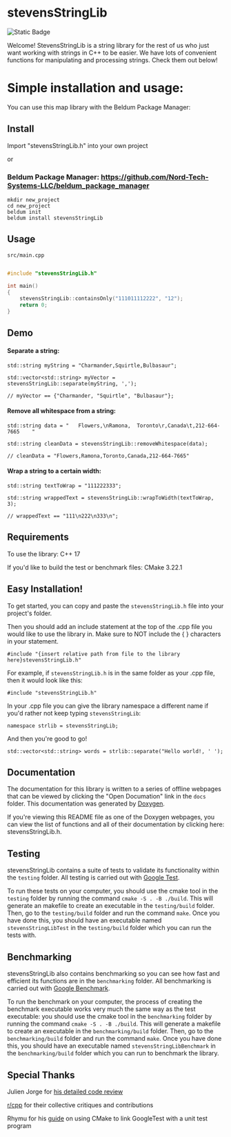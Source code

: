 # stevensStringLib
![Static Badge](https://img.shields.io/badge/License-MIT-blue)



Welcome! StevensStringLib is a string library for the rest of us who just want working with strings in C++ to be easier.
We have lots of convenient functions for manipulating and processing strings. Check them out below!

# Simple installation and usage:
You can use this map library with the Beldum Package Manager:

## Install
Import "stevensStringLib.h" into your own project

or

### Beldum Package Manager: https://github.com/Nord-Tech-Systems-LLC/beldum_package_manager
```
mkdir new_project
cd new_project
beldum init
beldum install stevensStringLib
```

## Usage
`src/main.cpp`
```cpp

#include "stevensStringLib.h"

int main()
{
    stevensStringLib::containsOnly("111011112222", "12");
    return 0;
}


```



## Demo
#### Separate a string:
```
std::string myString = "Charmander,Squirtle,Bulbasaur";

std::vector<std::string> myVector = stevensStringLib::separate(myString, ',');

// myVector == {"Charmander, "Squirtle", "Bulbasaur"};
```

#### Remove all whitespace from a string:
```
std::string data = "   Flowers,\nRamona,  Toronto\r,Canada\t,212-664-7665    "

std::string cleanData = stevensStringLib::removeWhitespace(data);

// cleanData = "Flowers,Ramona,Toronto,Canada,212-664-7665"
```

#### Wrap a string to a certain width:
```
std::string textToWrap = "111222333";

std::string wrappedText = stevensStringLib::wrapToWidth(textToWrap, 3);

// wrappedText == "111\n222\n333\n";
```


## Requirements

To use the library: C++ 17 

If you'd like to build the test or benchmark files: CMake 3.22.1


## Easy Installation!

To get started, you can copy and paste the `stevensStringLib.h` file into your project's folder.

Then you should add an include statement at the top of the .cpp file you would like to use the library in. 
Make sure to NOT include the { } characters in your statement.

```
#include "{insert relative path from file to the library here}stevensStringLib.h"
```

For example, if `stevensStringLib.h` is in the same folder as your .cpp file, then it would look like this:

```
#include "stevensStringLib.h"
```

In your .cpp file you can give the library namespace a different name if you'd rather not keep typing `stevensStringLib`:

```
namespace strlib = stevensStringLib;
```

And then you're good to go!

```
std::vector<std::string> words = strlib::separate("Hello world!, ' ');
```



## Documentation

The documentation for this library is written to a series of offline webpages that can be viewed by clicking the "Open Documation" link in the `docs` folder. This documentation was generated by [Doxygen][4].

If you're viewing this README file as one of the Doxygen webpages, you can view the list of functions and all of their documentation by clicking here: stevensStringLib.h.

## Testing

stevensStringLib contains a suite of tests to validate its functionality within the `testing` folder. All testing is carried out with [Google Test][5].


To run these tests on your computer, you should use the cmake tool in the `testing` folder by running the command `cmake -S . -B ./build`.
This will generate an makefile to create an executable in the `testing/build` folder. Then, go to the `testing/build` folder and run the command `make`.
Once you have done this, you should have an executable named `stevensStringLibTest` in the `testing/build` folder which you can run the tests with.

## Benchmarking

stevensStringLib also contains benchmarking so you can see how fast and efficient its functions are in the `benchmarking` folder. All benchmarking is carried out with [Google Benchmark][6].


To run the benchmark on your computer, the process of creating the benchmark executable works very much the same way as the test executable: you should use the cmake tool in the `benchmarking` folder by running the command `cmake -S . -B ./build`.
This will generate a makefile to create an executable in the `benchmarking/build` folder. Then, go to the `benchmarking/build` folder and run the command `make`. Once you have done this, you should have an executable named `stevensStringLibBenchmark` in the `benchmarking/build` folder which you can run to benchmark the library.


## Special Thanks

Julien Jorge for [his detailed code review][1]

[r/cpp][2] for their collective critiques and contributions

Rhymu for his [guide][3] on using CMake to link GoogleTest with a unit test program 



[1]: https://julien.jorge.st/posts/en/so-you-asked-for-feedback-stevensstringlib/

[2]: https://www.reddit.com/r/cpp/comments/18hlkgd/working_on_an_easytouse_c_string_library/

[3]: https://www.youtube.com/watch?v=Lp1ifh9TuFI

[4]: https://www.doxygen.nl/index.html

[5]: https://github.com/google/googletest

[6]: https://github.com/google/benchmark